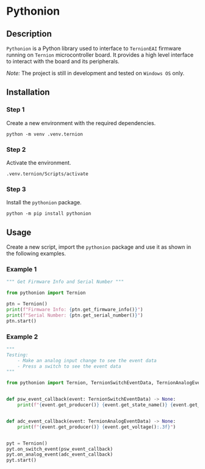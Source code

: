 # Pythonion

## Description

`Pythonion` is a Python library used to interface to `TernionEAI` firmware running on `Ternion` microcontroller board.
It provides a high level interface to interact with the board and its peripherals.

*Note:* The project is still in development and tested on `Windows OS` only.


## Installation


### Step 1

Create a new environment with the required dependencies.

```
python -m venv .venv.ternion
```

### Step 2

Activate the environment.

```
.venv.ternion/Scripts/activate
```

### Step 3

Install the `pythonion` package.

```
python -m pip install pythonion
```

## Usage

Create a new script, import the `pythonion` package and use it as shown in the following examples.

### Example 1

```py
""" Get Firmware Info and Serial Number """

from pythonion import Ternion

ptn = Ternion()
print(f"Firmware Info: {ptn.get_firmware_info()}")
print(f"Serial Number: {ptn.get_serial_number()}")
ptn.start()

```

### Example 2
```python
"""
Testing:
    - Make an analog input change to see the event data
    - Press a switch to see the event data
"""

from pythonion import Ternion, TernionSwitchEventData, TernionAnalogEventData


def psw_event_callback(event: TernionSwitchEventData) -> None:
    print(f"{event.get_producer()} {event.get_state_name()} {event.get_press_count()}")


def adc_event_callback(event: TernionAnalogEventData) -> None:
    print(f"{event.get_producer()} {event.get_voltage():.3f}")


pyt = Ternion()
pyt.on_switch_event(psw_event_callback)
pyt.on_analog_event(adc_event_callback)
pyt.start()

```
